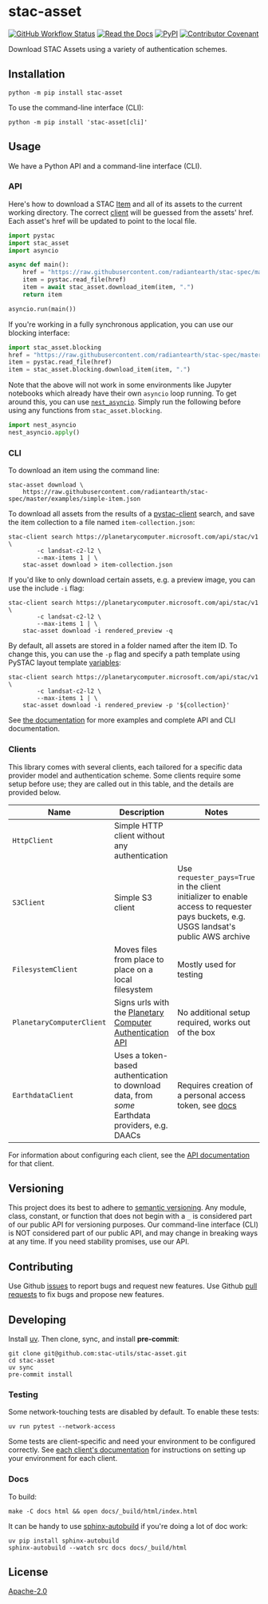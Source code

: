 # stac-asset

[![GitHub Workflow Status](https://img.shields.io/github/actions/workflow/status/stac-utils/stac-asset/ci.yaml?style=for-the-badge)](https://github.com/stac-utils/stac-asset/actions/workflows/ci.yaml)
[![Read the Docs](https://img.shields.io/readthedocs/stac-asset?style=for-the-badge)](https://stac-asset.readthedocs.io/en/stable/)
[![PyPI](https://img.shields.io/pypi/v/stac-asset?style=for-the-badge)](https://pypi.org/project/stac-asset)
[![Contributor Covenant](https://img.shields.io/badge/Contributor%20Covenant-2.1-4baaaa.svg?style=for-the-badge)](./CODE_OF_CONDUCT)

Download STAC Assets using a variety of authentication schemes.

## Installation

```shell
python -m pip install stac-asset
```

To use the command-line interface (CLI):

```shell
python -m pip install 'stac-asset[cli]'
```

## Usage

We have a Python API and a command-line interface (CLI).

### API

Here's how to download a STAC [Item](https://github.com/radiantearth/stac-spec/blob/master/item-spec/item-spec.md) and all of its assets to the current working directory.
The correct [client](#clients) will be guessed from the assets' href.
Each asset's href will be updated to point to the local file.

```python
import pystac
import stac_asset
import asyncio

async def main():
    href = "https://raw.githubusercontent.com/radiantearth/stac-spec/master/examples/simple-item.json"
    item = pystac.read_file(href)
    item = await stac_asset.download_item(item, ".")
    return item

asyncio.run(main())
```

If you're working in a fully synchronous application, you can use our blocking interface:

```python
import stac_asset.blocking
href = "https://raw.githubusercontent.com/radiantearth/stac-spec/master/examples/simple-item.json"
item = pystac.read_file(href)
item = stac_asset.blocking.download_item(item, ".")
```

Note that the above will not work in some environments like Jupyter notebooks which already have their own `asyncio` loop running.
To get around this, you can use [`nest_asyncio`](https://pypi.org/project/nest-asyncio/).
Simply run the following before using any functions from `stac_asset.blocking`.

```python
import nest_asyncio
nest_asyncio.apply()
```

### CLI

To download an item using the command line:

```shell
stac-asset download \
    https://raw.githubusercontent.com/radiantearth/stac-spec/master/examples/simple-item.json
```

To download all assets from the results of a [pystac-client](https://github.com/stac-utils/pystac-client) search, and save the item collection to a file named `item-collection.json`:

```shell
stac-client search https://planetarycomputer.microsoft.com/api/stac/v1 \
        -c landsat-c2-l2 \
        --max-items 1 | \
    stac-asset download > item-collection.json
```

If you'd like to only download certain assets, e.g. a preview image, you can use the include `-i` flag:

```shell
stac-client search https://planetarycomputer.microsoft.com/api/stac/v1 \
        -c landsat-c2-l2 \
        --max-items 1 | \
    stac-asset download -i rendered_preview -q
```

By default, all assets are stored in a folder named after the item ID. To change this, you can use the `-p` flag and specify a path template using PySTAC layout template [variables](https://pystac.readthedocs.io/en/latest/api/layout.html#pystac.layout.LayoutTemplate):

```shell
stac-client search https://planetarycomputer.microsoft.com/api/stac/v1 \
        -c landsat-c2-l2 \
        --max-items 1 | \
    stac-asset download -i rendered_preview -p '${collection}'
```

See [the documentation](https://stac-asset.readthedocs.io/en/latest/index.html) for more examples and complete API and CLI documentation.

### Clients

This library comes with several clients, each tailored for a specific data provider model and authentication scheme.
Some clients require some setup before use; they are called out in this table, and the details are provided below.

| Name | Description | Notes |
| -- | -- | -- |
| `HttpClient` | Simple HTTP client without any authentication | |
| `S3Client` | Simple S3 client | Use `requester_pays=True` in the client initializer to enable access to requester pays buckets, e.g. USGS landsat's public AWS archive |
| `FilesystemClient` | Moves files from place to place on a local filesystem | Mostly used for testing |
| `PlanetaryComputerClient` | Signs urls with the [Planetary Computer Authentication API](https://planetarycomputer.microsoft.com/docs/reference/sas/) | No additional setup required, works out of the box |
| `EarthdataClient` | Uses a token-based authentication to download data, from _some_ Earthdata providers, e.g. DAACs | Requires creation of a personal access token, see [docs](https://stac-asset.readthedocs.io/en/latest/api.html#stac_asset.EarthdataClient) |

For information about configuring each client, see the [API documentation](https://stac-asset.readthedocs.io/en/latest/api.html) for that client.

## Versioning

This project does its best to adhere to [semantic versioning](https://semver.org/).
Any module, class, constant, or function that does not begin with a `_` is considered part of our public API for versioning purposes.
Our command-line interface (CLI) is NOT considered part of our public API, and may change in breaking ways at any time.
If you need stability promises, use our API.

## Contributing

Use Github [issues](https://github.com/stac-utils/stac-asset/issues) to report bugs and request new features.
Use Github [pull requests](https://github.com/stac-utils/stac-asset/pulls) to fix bugs and propose new features.

## Developing

Install [uv](https://docs.astral.sh/uv/getting-started/installation/).
Then clone, sync, and install **pre-commit**:

```shell
git clone git@github.com:stac-utils/stac-asset.git
cd stac-asset
uv sync
pre-commit install
```

### Testing

Some network-touching tests are disabled by default.
To enable these tests:

```shell
uv run pytest --network-access
```

Some tests are client-specific and need your environment to be configured correctly.
See [each client's documentation](#clients) for instructions on setting up your environment for each client.

### Docs

To build:

```shell
make -C docs html && open docs/_build/html/index.html
```

It can be handy to use [sphinx-autobuild](https://pypi.org/project/sphinx-autobuild/) if you're doing a lot of doc work:

```shell
uv pip install sphinx-autobuild
sphinx-autobuild --watch src docs docs/_build/html
```

## License

[Apache-2.0](https://github.com/stac-utils/stac-asset/blob/main/LICENSE)
